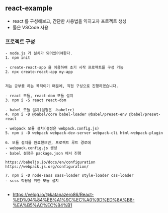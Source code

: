 ## react-example

- react 를 구성해보고, 간단한 사용법을 익히고자 프로젝트 생성
- 툴은 VSCode 사용


### 프로젝트 구성

```
- node.js 가 설치가 되어있어야한다.
1. npm init

- create-react-app 을 이용하여 초기 시작 프로젝트를 구성 가능
2. npx create-react-app my-app


저는 공부를 하는 목적이기 때문에, 직접 구성으로 진행하겠습니다.

- react 모듈, react-dom 모듈 설치
3. npm i -S react react-dom

- babel 모듈 설치(설정은 .babelrc)
4. npm i -D @babel/core babel-loader @babel/preset-env @babel/preset-react

- webpack 모듈 설치(설정은 webpack.config.js)
5. npm i -D webpack webpack-dev-server webpack-cli html-webpack-plugin

6. 모듈 설치를 완료했으면, 프로젝트 루트 경로에 
- webpack.config.js 생성
- babel 설정은 package.json 에서 진행

https://babeljs.io/docs/en/configuration
https://webpack.js.org/configuration/

7. npm i -D node-sass sass-loader style-loader css-loader
- scss 적용을 위한 모듈 설치


```

- https://velog.io/@katanazero86/React-%ED%94%84%EB%A1%9C%EC%A0%9D%ED%8A%B8-%EA%B5%AC%EC%84%B1